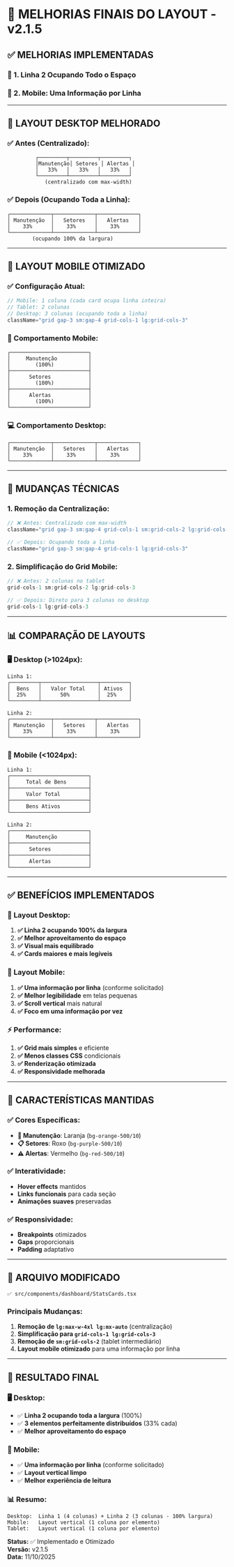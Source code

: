 # 🚀 **MELHORIAS FINAIS DO LAYOUT - v2.1.5**

## ✅ **MELHORIAS IMPLEMENTADAS**

### **🎯 1. Linha 2 Ocupando Todo o Espaço**
### **📱 2. Mobile: Uma Informação por Linha**

---

## 📐 **LAYOUT DESKTOP MELHORADO**

### **✅ Antes (Centralizado):**
```
         ┌─────────┬─────────┬─────────┐
         │Manutenção│ Setores │ Alertas │
         │   33%   │   33%   │   33%   │
         └─────────┴─────────┴─────────┘
            (centralizado com max-width)
```

### **✅ Depois (Ocupando Toda a Linha):**
```
┌─────────────┬─────────────┬─────────────┐
│ Manutenção  │   Setores   │   Alertas   │
│    33%      │    33%      │    33%      │
└─────────────┴─────────────┴─────────────┘
        (ocupando 100% da largura)
```

---

## 📱 **LAYOUT MOBILE OTIMIZADO**

### **✅ Configuração Atual:**
```typescript
// Mobile: 1 coluna (cada card ocupa linha inteira)
// Tablet: 2 colunas  
// Desktop: 3 colunas (ocupando toda a linha)
className="grid gap-3 sm:gap-4 grid-cols-1 lg:grid-cols-3"
```

### **📱 Comportamento Mobile:**
```
┌─────────────────────────┐
│     Manutenção          │
│        (100%)           │
├─────────────────────────┤
│      Setores            │
│        (100%)           │
├─────────────────────────┤
│      Alertas            │
│        (100%)           │
└─────────────────────────┘
```

### **💻 Comportamento Desktop:**
```
┌─────────────┬─────────────┬─────────────┐
│ Manutenção  │   Setores   │   Alertas   │
│    33%      │    33%      │    33%      │
└─────────────┴─────────────┴─────────────┘
```

---

## 🔧 **MUDANÇAS TÉCNICAS**

### **1. Remoção da Centralização:**
```typescript
// ❌ Antes: Centralizado com max-width
className="grid gap-3 sm:gap-4 grid-cols-1 sm:grid-cols-2 lg:grid-cols-3 lg:max-w-4xl lg:mx-auto"

// ✅ Depois: Ocupando toda a linha
className="grid gap-3 sm:gap-4 grid-cols-1 lg:grid-cols-3"
```

### **2. Simplificação do Grid Mobile:**
```typescript
// ❌ Antes: 2 colunas no tablet
grid-cols-1 sm:grid-cols-2 lg:grid-cols-3

// ✅ Depois: Direto para 3 colunas no desktop
grid-cols-1 lg:grid-cols-3
```

---

## 📊 **COMPARAÇÃO DE LAYOUTS**

### **🖥️ Desktop (>1024px):**
```
Linha 1:
┌─────────┬──────────────────┬─────────┐
│  Bens   │   Valor Total    │ Ativos  │
│  25%    │      50%         │  25%    │
└─────────┴──────────────────┴─────────┘

Linha 2:
┌─────────────┬─────────────┬─────────────┐
│ Manutenção  │   Setores   │   Alertas   │
│    33%      │    33%      │    33%      │
└─────────────┴─────────────┴─────────────┘
```

### **📱 Mobile (<1024px):**
```
Linha 1:
┌─────────────────────────┐
│     Total de Bens       │
├─────────────────────────┤
│     Valor Total         │
├─────────────────────────┤
│     Bens Ativos         │
└─────────────────────────┘

Linha 2:
┌─────────────────────────┐
│     Manutenção          │
├─────────────────────────┤
│      Setores            │
├─────────────────────────┤
│      Alertas            │
└─────────────────────────┘
```

---

## ✅ **BENEFÍCIOS IMPLEMENTADOS**

### **🎯 Layout Desktop:**
1. **✅ Linha 2 ocupando 100% da largura**
2. **✅ Melhor aproveitamento do espaço**
3. **✅ Visual mais equilibrado**
4. **✅ Cards maiores e mais legíveis**

### **📱 Layout Mobile:**
1. **✅ Uma informação por linha** (conforme solicitado)
2. **✅ Melhor legibilidade** em telas pequenas
3. **✅ Scroll vertical** mais natural
4. **✅ Foco em uma informação por vez**

### **⚡ Performance:**
1. **✅ Grid mais simples** e eficiente
2. **✅ Menos classes CSS** condicionais
3. **✅ Renderização otimizada**
4. **✅ Responsividade melhorada**

---

## 🎨 **CARACTERÍSTICAS MANTIDAS**

### **✅ Cores Específicas:**
- **🔧 Manutenção**: Laranja (`bg-orange-500/10`)
- **📋 Setores**: Roxo (`bg-purple-500/10`)
- **⚠️ Alertas**: Vermelho (`bg-red-500/10`)

### **✅ Interatividade:**
- **Hover effects** mantidos
- **Links funcionais** para cada seção
- **Animações suaves** preservadas

### **✅ Responsividade:**
- **Breakpoints** otimizados
- **Gaps** proporcionais
- **Padding** adaptativo

---

## 📁 **ARQUIVO MODIFICADO**

```
✅ src/components/dashboard/StatsCards.tsx
```

### **Principais Mudanças:**
1. **Remoção de `lg:max-w-4xl lg:mx-auto`** (centralização)
2. **Simplificação para `grid-cols-1 lg:grid-cols-3`**
3. **Remoção de `sm:grid-cols-2`** (tablet intermediário)
4. **Layout mobile otimizado** para uma informação por linha

---

## 🎯 **RESULTADO FINAL**

### **🖥️ Desktop:**
- ✅ **Linha 2 ocupando toda a largura** (100%)
- ✅ **3 elementos perfeitamente distribuídos** (33% cada)
- ✅ **Melhor aproveitamento do espaço**

### **📱 Mobile:**
- ✅ **Uma informação por linha** (conforme solicitado)
- ✅ **Layout vertical limpo**
- ✅ **Melhor experiência de leitura**

### **📊 Resumo:**
```
Desktop:  Linha 1 (4 colunas) + Linha 2 (3 colunas - 100% largura)
Mobile:   Layout vertical (1 coluna por elemento)
Tablet:   Layout vertical (1 coluna por elemento)
```

**Status:** ✅ Implementado e Otimizado  
**Versão:** v2.1.5  
**Data:** 11/10/2025
